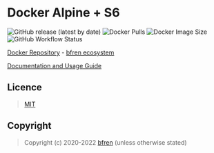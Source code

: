 # Docker Alpine + S6

![GitHub release (latest by date)](https://img.shields.io/github/v/release/bfren/docker-alpine-s6) ![Docker Pulls](https://img.shields.io/endpoint?url=https%3A%2F%2Fbfren.dev%2Fdocker%2Fpulls%2Falpine-s6?) ![Docker Image Size](https://img.shields.io/endpoint?url=https%3A%2F%2Fbfren.dev%2Fdocker%2Fsize%2Falpine-s6) ![GitHub Workflow Status](https://img.shields.io/github/workflow/status/bfren/docker-alpine-s6/dev)

[Docker Repository](https://hub.docker.com/r/bfren/alpine-s6) - [bfren ecosystem](https://github.com/bfren/docker)

[Documentation and Usage Guide](https://docs.bfren.dev/docker/alpine-s6)

## Licence

> [MIT](https://mit.bfren.dev/2020)

## Copyright

> Copyright (c) 2020-2022 [bfren](https://bfren.dev) (unless otherwise stated)
